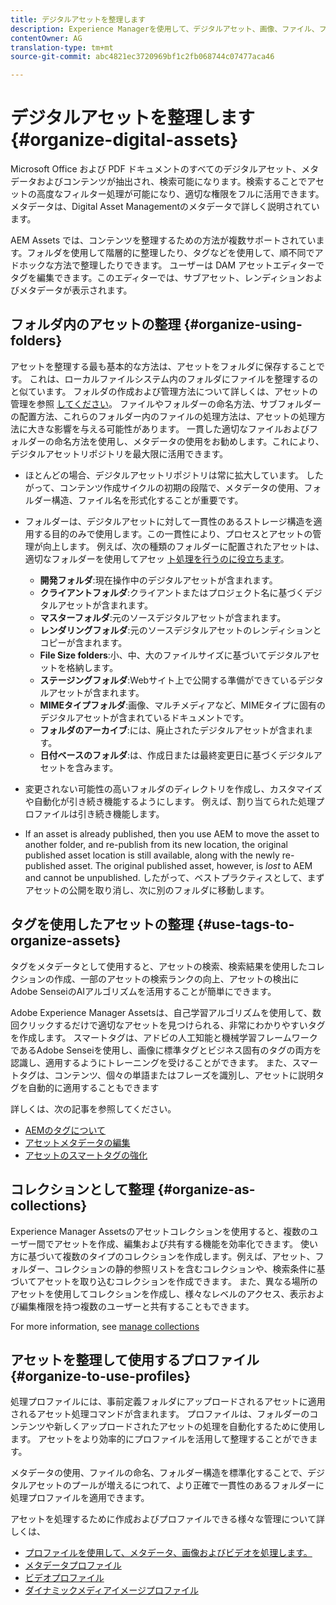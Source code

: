 ```yaml
---
title: デジタルアセットを整理します
description: Experience Managerを使用して、デジタルアセット、画像、ファイル、フォルダーなどを整理します。
contentOwner: AG
translation-type: tm+mt
source-git-commit: abc4821ec3720969bf1c2fb068744c07477aca46

---
```



# デジタルアセットを整理します {#organize-digital-assets}

Microsoft Office および PDF ドキュメントのすべてのデジタルアセット、メタデータおよびコンテンツが抽出され、検索可能になります。検索することでアセットの高度なフィルター処理が可能になり、適切な権限をフルに活用できます。メタデータは、Digital Asset Managementのメタデータで詳しく説明されています。

AEM Assets では、コンテンツを整理するための方法が複数サポートされています。フォルダを使用して階層的に整理したり、タグなどを使用して、順不同でアドホックな方法で整理したりできます。 ユーザーは DAM アセットエディターでタグを編集できます。このエディターでは、サブアセット、レンディションおよびメタデータが表示されます。

## フォルダ内のアセットの整理 {#organize-using-folders}

アセットを整理する最も基本的な方法は、アセットをフォルダに保存することです。 これは、ローカルファイルシステム内のフォルダにファイルを整理するのと似ています。 フォルダの作成および管理方法について詳しくは、アセットの管理を参照 [してください](managing-assets-touch-ui.md)。 ファイルやフォルダーの命名方法、サブフォルダーの配置方法、これらのフォルダー内のファイルの処理方法は、アセットの処理方法に大きな影響を与える可能性があります。 一貫した適切なファイルおよびフォルダーの命名方法を使用し、メタデータの使用をお勧めします。これにより、デジタルアセットリポジトリを最大限に活用できます。

* ほとんどの場合、デジタルアセットリポジトリは常に拡大しています。 したがって、コンテンツ作成サイクルの初期の段階で、メタデータの使用、フォルダー構造、ファイル名を形式化することが重要です。
* フォルダーは、デジタルアセットに対して一貫性のあるストレージ構造を適用する目的のみで使用します。この一貫性により、プロセスとアセットの管理が向上します。 例えば、次の種類のフォルダーに配置されたアセットは、適切なフォルダーを使用してアセッ [ト処理を行うのに役立ちます](processing-profiles.md)。

   * **開発フォルダ**:現在操作中のデジタルアセットが含まれます。
   * **クライアントフォルダ**:クライアントまたはプロジェクト名に基づくデジタルアセットが含まれます。
   * **マスターフォルダ**:元のソースデジタルアセットが含まれます。
   * **レンダリングフォルダ**:元のソースデジタルアセットのレンディションとコピーが含まれます。
   * **File Size folders**:小、中、大のファイルサイズに基づいてデジタルアセットを格納します。
   * **ステージングフォルダ**:Webサイト上で公開する準備ができているデジタルアセットが含まれます。
   * **MIMEタイプフォルダ**:画像、マルチメディアなど、MIMEタイプに固有のデジタルアセットが含まれているドキュメントです。
   * **フォルダのアーカイブ**:には、廃止されたデジタルアセットが含まれます。
   * **日付ベースのフォルダ**:は、作成日または最終変更日に基づくデジタルアセットを含みます。

* 変更されない可能性の高いフォルダのディレクトリを作成し、カスタマイズや自動化が引き続き機能するようにします。 例えば、割り当てられた処理プロファイルは引き続き機能します。
* If an asset is already published, then you use AEM to move the asset to another folder, and re-publish from its new location, the original published asset location is still available, along with the newly re-published asset. The original published asset, however, is *lost* to AEM and cannot be unpublished. したがって、ベストプラクティスとして、まずアセットの公開を取り消し、次に別のフォルダに移動します。

## タグを使用したアセットの整理 {#use-tags-to-organize-assets}

タグをメタデータとして使用すると、アセットの検索、検索結果を使用したコレクションの作成、一部のアセットの検索ランクの向上、アセットの検出にAdobe SenseiのAIアルゴリズムを活用することが簡単にできます。

Adobe Experience Manager Assetsは、自己学習アルゴリズムを使用して、数回クリックするだけで適切なアセットを見つけられる、非常にわかりやすいタグを作成します。 スマートタグは、アドビの人工知能と機械学習フレームワークであるAdobe Senseiを使用し、画像に標準タグとビジネス固有のタグの両方を認識し、適用するようにトレーニングを受けることができます。 また、スマートタグは、コンテンツ、個々の単語またはフレーズを識別し、アセットに説明タグを自動的に適用することもできます

詳しくは、次の記事を参照してください。

* [AEMのタグについて](/help/sites-authoring/tags.md)
* [アセットメタデータの編集](meta-edit.md)
* [アセットのスマートタグの強化](enhanced-smart-tags.md)

## コレクションとして整理 {#organize-as-collections}

Experience Manager Assetsのアセットコレクションを使用すると、複数のユーザー間でアセットを作成、編集および共有する機能を効率化できます。 使い方に基づいて複数のタイプのコレクションを作成します。例えば、アセット、フォルダー、コレクションの静的参照リストを含むコレクションや、検索条件に基づいてアセットを取り込むコレクションを作成できます。  また、異なる場所のアセットを使用してコレクションを作成し、様々なレベルのアクセス、表示および編集権限を持つ複数のユーザーと共有することもできます。

For more information, see [manage collections](managing-collections-touch-ui.md)

<!-- TBD items: add screenshots where applicable
Any hints/recommendations of when to use what method of organizing? Some examples of how organizing helps towards a better taxonomy and improved content velocity.
Add back links to blog posts by marketing?
-->

## アセットを整理して使用するプロファイル {#organize-to-use-profiles}

処理プロファイルには、事前定義フォルダにアップロードされるアセットに適用されるアセット処理コマンドが含まれます。 プロファイルは、フォルダーのコンテンツや新しくアップロードされたアセットの処理を自動化するために使用します。 アセットをより効率的にプロファイルを活用して整理することができます。

メタデータの使用、ファイルの命名、フォルダー構造を標準化することで、デジタルアセットのプールが増えるにつれて、より正確で一貫性のあるフォルダーに処理プロファイルを適用できます。

アセットを処理するために作成およびプロファイルできる様々な管理について詳しくは、

* [プロファイルを使用して、メタデータ、画像およびビデオを処理します。](processing-profiles.md)
* [メタデータプロファイル](metadata-profiles.md)
* [ビデオプロファイル](video-profiles.md)
* [ダイナミックメディアイメージプロファイル](image-profiles.md)
